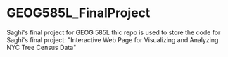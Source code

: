 # GEOG585L_FinalProject
Saghi's final project for GEOG 585L
thic repo is used to store the code for Saghi's final project: "Interactive Web Page for Visualizing and Analyzing NYC Tree Census Data"
